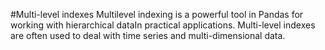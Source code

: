 #Multi-level indexes
Multilevel indexing is a powerful tool in Pandas for working with hierarchical dataIn practical applications. Multi-level indexes are often used to deal with time series and multi-dimensional data.

